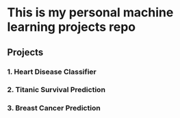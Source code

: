 # This is my personal machine learning projects repo 

## Projects

### 1. Heart Disease Classifier
### 2. Titanic Survival Prediction
### 3. Breast Cancer Prediction

